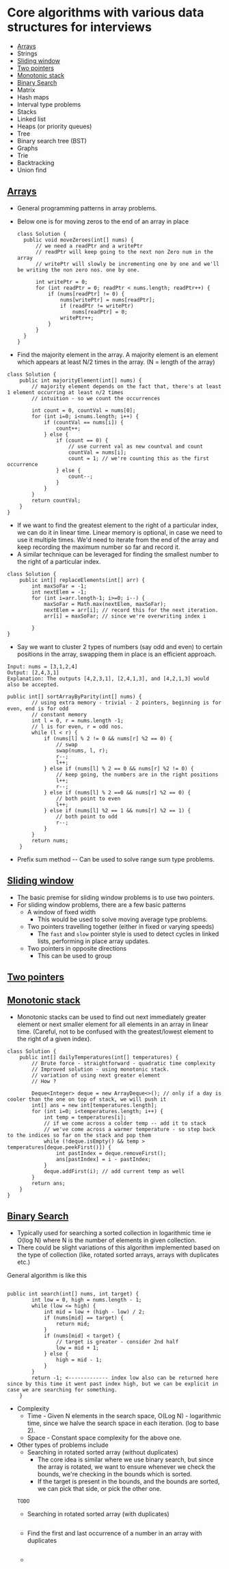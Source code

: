 # Core algorithms with various data structures for interviews

* [Arrays](#Arrays "Arrays")
* Strings
* [Sliding window](#Sliding-window "Sliding Window")
* [Two pointers](#Two-pointers "Two Pointers")
* [Monotonic stack](#Monotonic-stack "Monotonic Stack")
* [Binary Search](#Binary-search "Binary Search")
* Matrix
* Hash maps
* Interval type problems
* Stacks
* Linked list
* Heaps (or priority queues)
* Tree
* Binary search tree (BST)
* Graphs
* Trie
* Backtracking
* Union find

## [Arrays](#Arrays)
* General programming patterns in array problems.
* Below one is for moving zeros to the end of an array in place
  ```
  class Solution {
    public void moveZeroes(int[] nums) {
        // we need a readPtr and a writePtr
        // readPtr will keep going to the next non Zero num in the array
        // writePtr will slowly be incrementing one by one and we'll be writing the non zero nos. one by one.
        
        int writePtr = 0;
        for (int readPtr = 0; readPtr < nums.length; readPtr++) {
            if (nums[readPtr] != 0) {
                nums[writePtr] = nums[readPtr];
                if (readPtr != writePtr)
                    nums[readPtr] = 0;
                writePtr++;
            }
        }
    }
  }
  ```

* Find the majority element in the array. A majority element is an element which appears at least N/2 times in the array. (N = length of the array)
```
class Solution {
    public int majorityElement(int[] nums) {
        // majority element depends on the fact that, there's at least 1 element occurring at least n/2 times
        // intuition - so we count the occurrences

        int count = 0, countVal = nums[0];
        for (int i=0; i<nums.length; i++) {
            if (countVal == nums[i]) {
                count++;
            } else {
                if (count == 0) {
                    // use current val as new countval and count
                    countVal = nums[i];
                    count = 1; // we're counting this as the first occurrence
                } else {
                    count--;
                }
            }
        }
        return countVal;
    }
}
```
* If we want to find the greatest element to the right of a particular index, we can do it in linear time. Linear memory is optional, in case we need to use it multiple times. We'd need to iterate from the end of the array and keep recording the maximum number so far and record it.
* A similar technique can be leveraged for finding the smallest number to the right of a particular index.
```
class Solution {
    public int[] replaceElements(int[] arr) {
        int maxSoFar = -1;
        int nextElem = -1;
        for (int i=arr.length-1; i>=0; i--) {
            maxSoFar = Math.max(nextElem, maxSoFar);
            nextElem = arr[i]; // record this for the next iteration.
            arr[i] = maxSoFar; // since we're overwriting index i
            
        }
}
```
* Say we want to cluster 2 types of numbers (say odd and even) to certain positions in the array, swapping them in place is an efficient approach.
```
Input: nums = [3,1,2,4]
Output: [2,4,3,1]
Explanation: The outputs [4,2,3,1], [2,4,1,3], and [4,2,1,3] would also be accepted.

public int[] sortArrayByParity(int[] nums) {
        // using extra memory - trivial - 2 pointers, beginning is for even, end is for odd
        // constant memory
        int l = 0, r = nums.length -1;
        // l is for even, r = odd nos.
        while (l < r) {
            if (nums[l] % 2 != 0 && nums[r] %2 == 0) {
                // swap
                swap(nums, l, r);
                r--;
                l++;
            } else if (nums[l] % 2 == 0 && nums[r] %2 != 0) {
                // keep going, the numbers are in the right positions
                l++;
                r--;
            } else if (nums[l] % 2 ==0 && nums[r] %2 == 0) {
                // both point to even
                l++;
            } else if (nums[l] %2 == 1 && nums[r] %2 == 1) {
                // both point to odd
                r--;
            }
        }
        return nums;
    }
```
* Prefix sum method -- Can be used to solve range sum type problems.

## [Sliding window](#Sliding-window)
* The basic premise for sliding window problems is to use two pointers.
* For sliding window problems, there are a few basic patterns
  * A window of fixed width
    * This would be used to solve moving average type problems.  
  * Two pointers travelling together (either in fixed or varying speeds)
    * The `fast` and `slow` pointer style is used to detect cycles in linked lists, performing in place array updates.   
  * Two pointers in opposite directions
    * This can be used to group 

## [Two pointers](#Two-pointers)

## [Monotonic stack](#Monotonic-stack)
* Monotonic stacks can be used to find out next immediately greater element or next smaller element for all elements in an array in linear time. (Careful, not to be confused with the greatest/lowest element to the right of a given index).
```
class Solution {
    public int[] dailyTemperatures(int[] temperatures) {
        // Brute force - straightforward - quadratic time complexity
        // Improved solution - using monotonic stack.
        // variation of using next greater element
        // How ?

        Deque<Integer> deque = new ArrayDeque<>(); // only if a day is cooler than the one on top of stack, we will push it
        int[] ans = new int[temperatures.length];
        for (int i=0; i<temperatures.length; i++) {
            int temp = temperatures[i];
            // if we come across a colder temp -- add it to stack
            // we've come across a warmer temperature - so step back to the indices so far on the stack and pop them
            while (!deque.isEmpty() && temp > temperatures[deque.peekFirst()]) {
                int pastIndex = deque.removeFirst();
                ans[pastIndex] = i - pastIndex;
            }
            deque.addFirst(i); // add current temp as well
        }
        return ans;
    }
}
``` 
## [Binary Search](#Binary-search)
* Typically used for searching a sorted collection in logarithmic time ie O(log N) where N is the number of elements in given collection.
* There could be slight variations of this algorithm implemented based on the type of collection (like, rotated sorted arrays, arrays with duplicates etc.)

General algorithm is like this
```

public int search(int[] nums, int target) {
        int low = 0, high = nums.length - 1;
        while (low <= high) {
            int mid = low + (high - low) / 2;
            if (nums[mid] == target) {
                return mid;
            }
            if (nums[mid] < target) {
                // target is greater - consider 2nd half
                low = mid + 1;
            } else {
                high = mid - 1;
            }
        }
        return -1; <------------- index low also can be returned here since by this time it went past index high, but we can be explicit in case we are searching for something.
    }

```
* Complexity
  * Time - Given N elements in the search space, O(Log N) - logarithmic time, since we halve the search space in each iteration. (log to base 2).
  * Space - Constant space complexity for the above one.
* Other types of problems include
  * Searching in rotated sorted array (without duplicates)
    * The core idea is similar where we use binary search, but since the array is rotated, we want to ensure whenever we check the bounds, we're checking in the bounds which is sorted.
    * If the target is present in the bounds, and the bounds are sorted, we can pick that side, or pick the other one.
  ```
  TODO
  ```
  * Searching in rotated sorted array (with duplicates)
  ```
  ```
  * Find the first and last occurrence of a number in an array with duplicates
  ```
  ```
  * 

